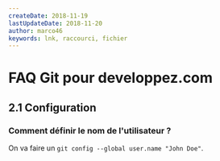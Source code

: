 ```yaml
---
createDate: 2018-11-19
lastUpdateDate: 2018-11-20
author: marco46
keywords: lnk, raccourci, fichier
---
```


# FAQ Git pour developpez.com

## 2.1 Configuration

### Comment définir le nom de l'utilisateur ?

On va faire un `git config --global user.name "John Doe"`.
